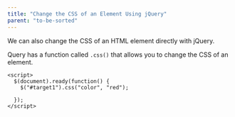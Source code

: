 ```yaml
---
title: "Change the CSS of an Element Using jQuery"
parent: "to-be-sorted"
---
```


We can also change the CSS of an HTML element directly with jQuery.

Query has a function called `.css()` that allows you to change the CSS of an element.

    <script>
      $(document).ready(function() {
        $("#target1").css("color", "red");

      });
    </script>

